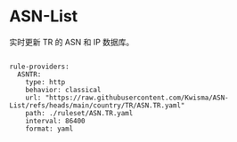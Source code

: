 
# ASN-List

实时更新 TR 的 ASN 和 IP 数据库。

<pre><code class="language-javascript">
rule-providers:
  ASNTR:
    type: http
    behavior: classical
    url: "https://raw.githubusercontent.com/Kwisma/ASN-List/refs/heads/main/country/TR/ASN.TR.yaml"
    path: ./ruleset/ASN.TR.yaml
    interval: 86400
    format: yaml
</code></pre>